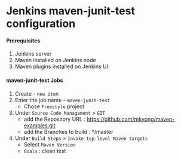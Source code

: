 #  Jenkins maven-junit-test configuration

#### Prerequisites
1. Jenkins server
2. Maven installed on Jenkins node
3. Maven plugins installed on Jenkins UI.

#### maven-junit-test Jobs
1. Create - `new item`
1. Enter the job name – `maven-junit-test`
   - Chose `Freestyle` project
1. Under `Source Code Management` > `GIT`
   - add the Repository URL : https://github.com/mkyong/maven-examples.git
   - add the Branches to build : */master
1. Under `Build Steps` > `Invoke top-level Maven targets`
   - Select `Maven Version`
   - `Goals` : clean test
